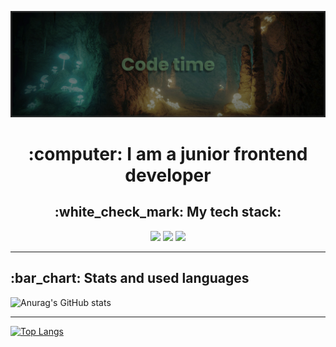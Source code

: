  [![MasterHead](banner.png)](https://github.com/Kleostro)
 <h1 align="center">:computer: I am a junior frontend developer</h1>
 <h2 align="center">:white_check_mark: My tech stack:</h2>

<p align="center"><img src="https://img.shields.io/badge/HTML-000000?style=for-the-badge&logo=html5&logoColor=#E34F26"/> <img src="https://img.shields.io/badge/CSS-000000?style=for-the-badge&logo=css3&logoColor=#1572B6"/> <img src="https://img.shields.io/badge/JS-000000?style=for-the-badge&logo=javascript&logoColor=#F7DF1E"/></p>

____

<h2>:bar_chart: Stats and used languages</h2>

![Anurag's GitHub stats](https://github-readme-stats.vercel.app/api?username=Kleostro&theme=merko&show_icons=true)
____
[![Top Langs](https://github-readme-stats.vercel.app/api/top-langs/?username=Kleostro&layout=compact)](https://github.com/anuraghazra/github-readme-stats)
